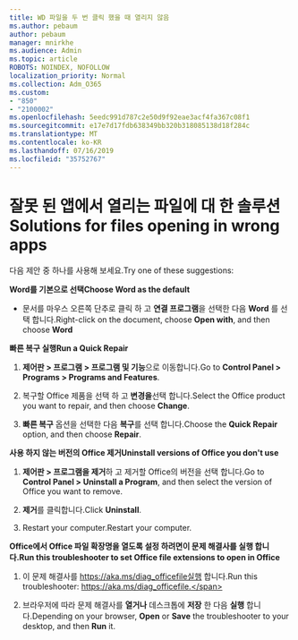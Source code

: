 ```yaml
---
title: WD 파일을 두 번 클릭 했을 때 열리지 않음
ms.author: pebaum
author: pebaum
manager: mnirkhe
ms.audience: Admin
ms.topic: article
ROBOTS: NOINDEX, NOFOLLOW
localization_priority: Normal
ms.collection: Adm_O365
ms.custom:
- "850"
- "2100002"
ms.openlocfilehash: 5eedc991d787c2e50d9f92eae3acf4fa367c08f1
ms.sourcegitcommit: e17e7d17fdb638349bb320b318085138d18f284c
ms.translationtype: MT
ms.contentlocale: ko-KR
ms.lasthandoff: 07/16/2019
ms.locfileid: "35752767"
---
```

# <a name="solutions-for-files-opening-in-wrong-apps"></a><span data-ttu-id="d20ac-102">잘못 된 앱에서 열리는 파일에 대 한 솔루션</span><span class="sxs-lookup"><span data-stu-id="d20ac-102">Solutions for files opening in wrong apps</span></span>

<span data-ttu-id="d20ac-103">다음 제안 중 하나를 사용해 보세요.</span><span class="sxs-lookup"><span data-stu-id="d20ac-103">Try one of these suggestions:</span></span>

<span data-ttu-id="d20ac-104">**Word를 기본으로 선택**</span><span class="sxs-lookup"><span data-stu-id="d20ac-104">**Choose Word as the default**</span></span>

* <span data-ttu-id="d20ac-105">문서를 마우스 오른쪽 단추로 클릭 하 고 **연결 프로그램**을 선택한 다음 **Word** 를 선택 합니다.</span><span class="sxs-lookup"><span data-stu-id="d20ac-105">Right-click on the document, choose **Open with**, and then choose **Word**</span></span>

<span data-ttu-id="d20ac-106">**빠른 복구 실행**</span><span class="sxs-lookup"><span data-stu-id="d20ac-106">**Run a Quick Repair**</span></span>

1. <span data-ttu-id="d20ac-107">**제어판 > 프로그램 > 프로그램 및 기능**으로 이동합니다.</span><span class="sxs-lookup"><span data-stu-id="d20ac-107">Go to **Control Panel > Programs > Programs and Features**.</span></span>

2. <span data-ttu-id="d20ac-108">복구할 Office 제품을 선택 하 고 **변경을**선택 합니다.</span><span class="sxs-lookup"><span data-stu-id="d20ac-108">Select the Office product you want to repair, and then choose **Change**.</span></span>

3. <span data-ttu-id="d20ac-109">**빠른 복구** 옵션을 선택한 다음 **복구**를 선택 합니다.</span><span class="sxs-lookup"><span data-stu-id="d20ac-109">Choose the **Quick Repair** option, and then choose **Repair**.</span></span>

<span data-ttu-id="d20ac-110">**사용 하지 않는 버전의 Office 제거**</span><span class="sxs-lookup"><span data-stu-id="d20ac-110">**Uninstall versions of Office you don't use**</span></span>

1. <span data-ttu-id="d20ac-111">**제어판 > 프로그램을 제거**하 고 제거할 Office의 버전을 선택 합니다.</span><span class="sxs-lookup"><span data-stu-id="d20ac-111">Go to **Control Panel > Uninstall a Program**, and then select the version of Office you want to remove.</span></span>

2. <span data-ttu-id="d20ac-112">**제거**를 클릭합니다.</span><span class="sxs-lookup"><span data-stu-id="d20ac-112">Click **Uninstall**.</span></span>

3. <span data-ttu-id="d20ac-113">Restart your computer.</span><span class="sxs-lookup"><span data-stu-id="d20ac-113">Restart your computer.</span></span>

<span data-ttu-id="d20ac-114">**Office에서 Office 파일 확장명을 열도록 설정 하려면이 문제 해결사를 실행 합니다.**</span><span class="sxs-lookup"><span data-stu-id="d20ac-114">**Run this troubleshooter to set Office file extensions to open in Office**</span></span>

1. <span data-ttu-id="d20ac-115">이 문제 해결사를 https://aka.ms/diag_officefile실행 합니다.</span><span class="sxs-lookup"><span data-stu-id="d20ac-115">Run this troubleshooter: https://aka.ms/diag_officefile.</span></span>

2. <span data-ttu-id="d20ac-116">브라우저에 따라 문제 해결사를 **열거나** 데스크톱에 **저장** 한 다음 **실행** 합니다.</span><span class="sxs-lookup"><span data-stu-id="d20ac-116">Depending on your browser, **Open** or **Save** the troubleshooter to your desktop, and then **Run** it.</span></span>

